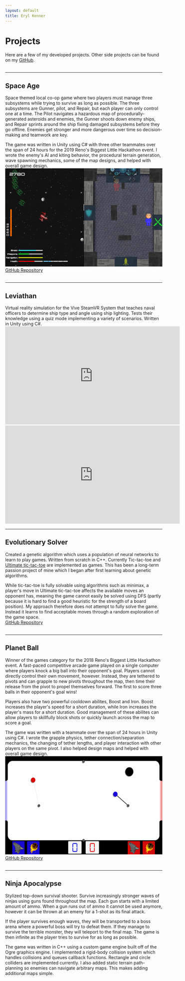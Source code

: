 ```yaml
---
layout: default
title: Eryl Kenner
---
```

# Projects

Here are a few of my developed projects. Other side projects can be found on my <a href="https://github.com/Eryl2000">GitHub</a>.
<br><br>
<hr>

<h2>Space Age</h2>
Space themed local co-op game where two players must manage three subsystems while trying to survive as long as possible. The three subsystems are Gunner, pilot, and Repair, but each player can only control one at a time. The Pilot navigates a hazardous map of procedurally-generated asteroids and enemies, the Gunner shoots down enemy ships, and Repair sprints around the ship fixing damaged subsystems before they go offline. Enemies get stronger and more dangerous over time so decision-making and teamwork are key.

The game was written in Unity using C# with three other teammates over the span of 24 hours for the 2019 Reno's Biggest Little Hackathon event. I wrote the enemy's AI and kiting behavior, the procedural terrain generation, wave spawning mechanics, some of the map designs, and helped with overall game design.
<img class="project_image" src="/assets/images/space-age.png" width="560" height="315">
<a href="https://github.com/kylebrain/hackathon-2019">GitHub Repository</a>
<br><br>
<hr>

<h2>Leviathan</h2>
Virtual reality simulation for the Vive SteamVR System that teaches naval officers to determine ship type and angle using ship lighting. Tests their knowledge using a quiz mode implementing a variety of scenarios. Written in Unity using C#.
<iframe width="560" height="315" src="https://www.youtube.com/embed/u38aZBRUzsU" frameborder="0" allow="accelerometer; autoplay; encrypted-media; gyroscope; picture-in-picture" allowfullscreen></iframe>
<iframe width="560" height="315" src="https://www.youtube.com/embed/yzTdZjPLN1Q" frameborder="0" allow="accelerometer; autoplay; encrypted-media; gyroscope; picture-in-picture" allowfullscreen></iframe>
<br>
<hr>

<h2>Evolutionary Solver</h2>
Created a genetic algorithm which uses a population of neural networks to learn to play games. Written from scratch in C++. Currently Tic-tac-toe and <a href="https://en.wikipedia.org/wiki/Ultimate_tic-tac-toe">Ultimate tic-tac-toe</a> are implemented as games. This has been a long-term passion project of mine which I began after first learning about genetic algorithms.

While tic-tac-toe is fully solvable using algorithms such as minimax, a player's move in Ultimate tic-tac-toe affects the available moves an opponent has, meaning the game cannot easily be solved using DFS (partly because it is hard to find a good heuristic for the strength of a board position). My approach therefore does not attempt to fully solve the game. Instead it learns to find acceptable moves through a random exploration of the game space.
<br>
<a href="https://github.com/Eryl2000/EvolutionarySolver">GitHub Repository</a>
<br><br>
<hr>

<h2>Planet Ball</h2>
Winner of the games category for the 2018 Reno's Biggest Little Hackathon event. A fast-paced competitive arcade game played on a single computer where players knock a big ball into their opponent's goal. Players cannot directly control their own movement, however. Instead, they are tethered to pivots and can grapple to new pivots throughout the map, then time their release from the pivot to propel themselves forward. The first to score three balls in their opponent's goal wins!

Players also have two powerful cooldown abilites, Boost and Iron. Boost increases the player's speed for a short duration, while Iron increases the player's mass for a short duration. Good management of these abilites can allow players to skillfully block shots or quickly launch across the map to score a goal.

The game was written with a teammate over the span of 24 hours in Unity using C#. I wrote the grapple physics, tether connection/separation mechanics, the changing of tether lengths, and player interaction with other players on the same pivot. I also helped design maps and helped with overall game design.
<img class="project_image" src="/assets/images/planet-ball.png" width="560" height="315">
<a href="https://github.com/Eryl2000/Planet-Ball">GitHub Repository</a>
<br><br>
<hr>

<h2>Ninja Apocalypse</h2>
Stylized top-down survival shooter. Survive increasingly stronger waves of ninjas using guns found throughout the map. Each gun starts with a limited amount of ammo. When a gun runs out of ammo it cannot be used anymore, however it can be thrown at an emeny for a 1-shot as its final attack.

If the player survives enough waves, they will be transported to a boss arena where a powerful boss will try to defeat them. If they manage to survive the terrible monster, they will teleport to the final map. The game is then infinite as the player tries to survive for as long as possible.

The game was written in C++ using a custom game engine built off of the Ogre graphics engine. I implemented a rigid-body collision system which handles collisions and queues callback functions. Rectangle and circle colliders are implemented currently. I also added static terrain path-planning so enemies can navigate arbitrary maps. This makes adding additional maps simple.


